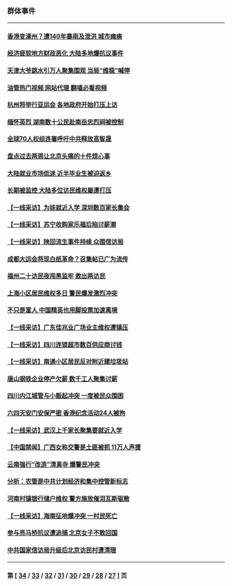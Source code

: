 ### 群体事件
---
#### [香港变涿州？遭140年暴雨及泄洪 城市瘫痪](../../pages/ncid279/n14069515.md?09111645) 
#### [经济疲软地方财政恶化 大陆多地爆抗议事件](../../pages/ncid279/n14068568.md?09111645) 
#### [天津大爷跳水引万人聚集围观 当局“维稳”喊停](../../pages/ncid279/n14068364.md?09111645) 
#### [油管热门视频 网站代理 翻墙必看视频](http://138.2.39.72:81/youtube.html?epic-marker?09111645)
#### [杭州将举行亚运会 各地政府开始打压上访](../../pages/ncid279/n14059747.md?09111645) 
#### [缅怀英烈 湖南数十公民赴南岳忠烈祠被控制](../../pages/ncid279/n14055318.md?09111645) 
#### [全球70人权组连署呼吁中共释放高智晟](../../pages/ncid279/n14055054.md?09111645) 
#### [盘点过去两周让北京头痛的十件烦心事](../../pages/ncid279/n14052654.md?09111645) 
#### [大陆就业市场低迷 近半毕业生被迫返乡](../../pages/ncid279/n14050945.md?09111645) 
#### [长期被监控 大陆多位访民维权屡遭打压](../../pages/ncid279/n14049331.md?09111645) 
#### [【一线采访】为娃就近入学 深圳数百家长集会](../../pages/ncid279/n14044246.md?09111645) 
#### [【一线采访】苏宁收购家乐福后陷讨薪潮](../../pages/ncid279/n14042224.md?09111645) 
#### [【一线采访】陕回流生事件持续 众围信访局](../../pages/ncid279/n14040242.md?09111645) 
#### [成都大运会将现白纸革命？召集帖已广为流传](../../pages/ncid279/n14033119.md?09111645) 
#### [福州二十访民夜闯黑监牢 救出两访民](../../pages/ncid279/n14031617.md?09111645) 
#### [上海小区居民维权多日 警民爆发激烈冲突](../../pages/ncid279/n14029221.md?09111645) 
#### [不只是富人 中国精英也用脚投票加速离境](../../pages/ncid279/n14029086.md?09111645) 
#### [【一线采访】广东佳兆业广场业主维权遭镇压](../../pages/ncid279/n14028175.md?09111645) 
#### [【一线采访】四川连锁超市数百供应商讨钱](../../pages/ncid279/n14025102.md?09111645) 
#### [【一线采访】南通小区居民反对附近建垃圾站](../../pages/ncid279/n14021690.md?09111645) 
#### [唐山钢铁企业停产欠薪 数千工人聚集讨薪](../../pages/ncid279/n14017404.md?09111645) 
#### [四川内江城管与小贩起冲突 一度被民众围困](../../pages/ncid279/n14015922.md?09111645) 
#### [六四天安门安保严密 香港纪念活动24人被拘](../../pages/ncid279/n14009800.md?09111645) 
#### [【一线采访】武汉上千家长聚集要就近入学](../../pages/ncid279/n14009497.md?09111645) 
#### [【中国禁闻】广西女称交警是土匪被抓 11万人声援](../../pages/ncid279/n14006869.md?09111645) 
#### [云南强行“改造”清真寺 爆警民冲突](../../pages/ncid279/n14005561.md?09111645) 
#### [分析：农管是中共计划经济和集中控管新标志](../../pages/ncid279/n14000665.md?09111645) 
#### [河南村镇银行储户维权 警方施放催泪瓦斯驱散](../../pages/ncid279/n13998750.md?09111645) 
#### [【一线采访】海南征地爆冲突 一村民死亡](../../pages/ncid279/n13989137.md?09111645) 
#### [参与亮马桥抗议遭追捕 北京女子不敢回国](../../pages/ncid279/n13985420.md?09111645) 
#### [中共国家信访局升级后北京访民村遭清理](../../pages/ncid279/n13984826.md?09111645) 

---
#### 第 [ [34](./34.md?09111645) / [33](./33.md?09111645) / [32](./32.md?09111645) / [31](./31.md?09111645) / [30](./30.md?09111645) / [29](./29.md?09111645) / [28](./28.md?09111645) / [27](./27.md?09111645) ] 页
